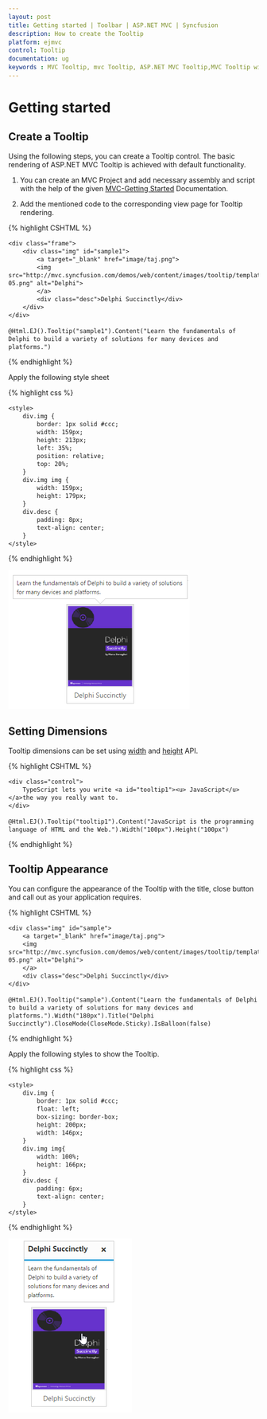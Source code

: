 ```yaml
---
layout: post
title: Getting started | Toolbar | ASP.NET MVC | Syncfusion
description: How to create the Tooltip
platform: ejmvc
control: Tooltip
documentation: ug
keywords : MVC Tooltip, mvc Tooltip, ASP.NET MVC Tooltip,MVC Tooltip widget,MVC Tooltip Appearance, MVC Tooltip Dimensions
---
```

# Getting started

## Create a Tooltip

Using the following steps, you can create a Tooltip control. The basic rendering of ASP.NET MVC Tooltip is achieved with default functionality.



1. You can create an MVC Project and add necessary assembly and script with the help of the given [MVC-Getting Started](http://help.syncfusion.com/aspnetmvc/getting-started) Documentation.



2. Add the mentioned code to the corresponding view page for Tooltip rendering.

{% highlight CSHTML %}

    <div class="frame">    
        <div class="img" id="sample1">
            <a target="_blank" href="image/taj.png">
            <img src="http://mvc.syncfusion.com/demos/web/content/images/tooltip/template-05.png" alt="Delphi">
            </a>
            <div class="desc">Delphi Succinctly</div>
        </div>
    </div>

    @Html.EJ().Tooltip("sample1").Content("Learn the fundamentals of Delphi to build a variety of solutions for many devices and platforms.")



{% endhighlight %}

Apply the following style sheet

{% highlight css %}

    <style>
        div.img {
            border: 1px solid #ccc;
            width: 159px;
            height: 213px;
            left: 35%;
            position: relative;
            top: 20%;
        }
        div.img img {
            width: 159px;
            height: 179px;
        }
        div.desc {
            padding: 8px;
            text-align: center;
        }
    </style>
    
{% endhighlight %}

![](Getteing-Started_images/Getteing-Started_img1.jpeg)

## Setting Dimensions

Tooltip dimensions can be set using [width](http://help.syncfusion.com/js/api/ejtooltip#members:width) and [height](http://help.syncfusion.com/js/api/ejtooltip#members:height) API.

{% highlight CSHTML %}
 
    <div class="control">
        TypeScript lets you write <a id="tooltip1"><u> JavaScript</u> </a>the way you really want to.
    </div>

    @Html.EJ().Tooltip("tooltip1").Content("JavaScript is the programming language of HTML and the Web.").Width("100px").Height("100px")
        
{% endhighlight %}

## Tooltip Appearance 

You can configure the appearance of the Tooltip with the title, close button and call out as your application requires.

{% highlight CSHTML %}
 
    <div class="img" id="sample">
        <a target="_blank" href="image/taj.png">
        <img src="http://mvc.syncfusion.com/demos/web/content/images/tooltip/template-05.png" alt="Delphi">
        </a>
        <div class="desc">Delphi Succinctly</div>
    </div>

    @Html.EJ().Tooltip("sample").Content("Learn the fundamentals of Delphi to build a variety of solutions for many devices and platforms.").Width("180px").Title("Delphi Succinctly").CloseMode(CloseMode.Sticky).IsBalloon(false)
    
{% endhighlight %}

Apply the following styles to show the Tooltip.

{% highlight css %}

    <style>
        div.img {
            border: 1px solid #ccc;
            float: left;
            box-sizing: border-box;
            height: 200px;
            width: 146px;
        }
        div.img img{
            width: 100%;
            height: 166px;
        }
        div.desc {
            padding: 6px;
            text-align: center;
        }
    </style>
    
{% endhighlight %}

![](Getteing-Started_images/Getteing-Started_img2.jpeg)


